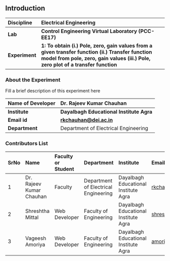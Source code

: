 ## Introduction


<b>Discipline | <b>Electrical Engineering 
:--|:--|
<b> Lab | <b> Control Engineering Virtual Laboratory (PCC-EE17)
<b> Experiment|     <b> 1: To obtain (i.) Pole, zero, gain values from a given transfer function (ii.) Transfer function model from pole, zero, gain values (iii.) Pole, zero plot of a transfer function 

### About the Experiment 

Fill a brief description of this experiment here

<b>Name of Developer | <b> Dr. Rajeev Kumar Chauhan 
:--|:--|
<b> Institute | <b>  Dayalbagh Educational Institute Agra 
<b> Email id|     <b>  rkchauhan@dei.ac.in 
<b> Department |  Department of Electrical Engineering 

### Contributors List

SrNo | Name | Faculty or Student | Department| Institute | Email id
:--|:--|:--|:--|:--|:--|
1 | Dr. Rajeev Kumar Chauhan | Faculty | Department of Electrical Engineering | Dayalbagh Educational Institute Agra | rkchauhan@dei.ac.in
2 | Shreshtha Mittal | Web Developer | Faculty of Engineering | Dayalbagh Educational Institute Agra | shresthmittall2000@gmail.com
3 | Vageesh Amoriya | Web Developer | Faculty of Engineering | Dayalbagh Educational Institute Agra | amoriyavageesh01@gmail.com
